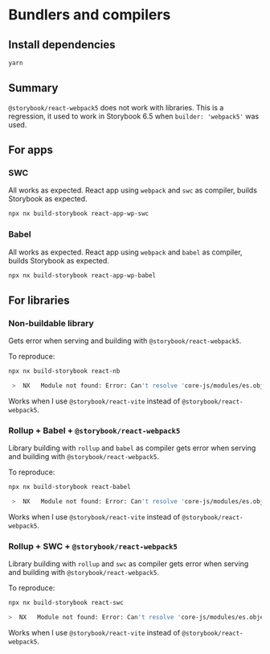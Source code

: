 # Bundlers and compilers

## Install dependencies

```bash
yarn
```

## Summary

`@storybook/react-webpack5` does not work with libraries. This is a regression, it used to work in Storybook 6.5 when `builder: 'webpack5'` was used.

## For apps

### SWC

All works as expected. React app using `webpack` and `swc` as compiler, builds Storybook as expected.

```bash
npx nx build-storybook react-app-wp-swc
```

### Babel

All works as expected. React app using `webpack` and `babel` as compiler, builds Storybook as expected.

```bash
npx nx build-storybook react-app-wp-babel
```

## For libraries

### Non-buildable library

Gets error when serving and building with `@storybook/react-webpack5`.

To reproduce:

```bash
npx nx build-storybook react-nb
```

```bash
 >  NX   Module not found: Error: Can't resolve 'core-js/modules/es.object.assign.js' in '/Users/katerina/Projects/nrwl/test_nx_workspaces/path-imports/libs/react-babel/src/lib'
```

Works when I use `@storybook/react-vite` instead of `@storybook/react-webpack5`.

### Rollup + Babel + `@storybook/react-webpack5`

Library building with `rollup` and `babel` as compiler gets error when serving and building with `@storybook/react-webpack5`.

To reproduce:

```bash
npx nx build-storybook react-babel
```

```bash
 >  NX   Module not found: Error: Can't resolve 'core-js/modules/es.object.assign.js' in '/Users/katerina/Projects/nrwl/test_nx_workspaces/path-imports/libs/react-babel/src/lib'
```

Works when I use `@storybook/react-vite` instead of `@storybook/react-webpack5`.

### Rollup + SWC + `@storybook/react-webpack5`

Library building with `rollup` and `swc` as compiler gets error when serving and building with `@storybook/react-webpack5`.

To reproduce:

```bash
npx nx build-storybook react-swc
```

```bash
>  NX   Module not found: Error: Can't resolve 'core-js/modules/es.object.assign.js'in '/Users/katerina/Projects/nrwl/test_nx_workspaces/path-imports/libs/react-swc/srclib'
```

Works when I use `@storybook/react-vite` instead of `@storybook/react-webpack5`.
